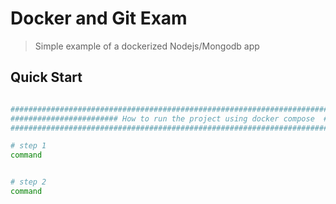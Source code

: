 # Docker and Git Exam

> Simple example of a dockerized Nodejs/Mongodb app

## Quick Start

```bash

########################################################################################
######################## How to run the project using docker compose  ##################
########################################################################################

# step 1
command


# step 2
command
```